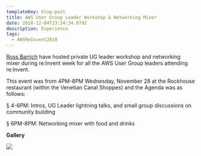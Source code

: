 ```yaml
---
templateKey: blog-post
title: AWS User Group Leader Workshop & Networking Mixer
date: 2018-12-04T23:24:34.079Z
description: Experience
tags:
  - AWSReInvent2018
---
```

[Ross Barrich](https://www.linkedin.com/in/rossbarich/) have hosted private UG leader workshop and networking mixer during re:Invent week for all the AWS User Group leaders attending re:Invent.

This event was from  4PM-8PM Wednesday, November 28 at the Rockhouse restaurant (within the Venetian Canal Shoppes) and the Agenda was as follows:

§  4-6PM: Intros, UG Leader lightning talks, and small group discussions on community building

§  6PM-8PM: Networking mixer with food and drinks

**Gallery**

![](/img/ug_1.png)

![]()
